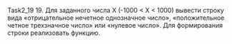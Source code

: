 Task2_19
19.	Для заданного числа X (-1000 < X < 1000) вывести строку вида «отрицательное нечетное однозначное число», «положительное четное трехзначное число» или «нулевое число». Для формирования строки реализовать функцию.
